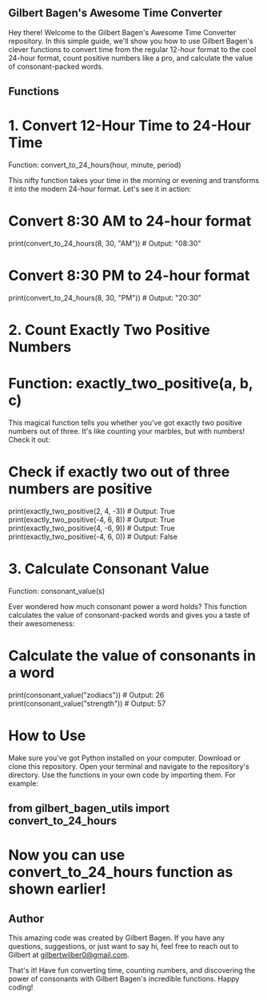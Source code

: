 ## Gilbert Bagen's Awesome Time Converter
Hey there! Welcome to the Gilbert Bagen's Awesome Time Converter repository. In this simple guide, we'll show you how to use Gilbert Bagen's clever functions to convert time from the regular 12-hour format to the cool 24-hour format, count positive numbers like a pro, and calculate the value of consonant-packed words.

## Functions
# 1. Convert 12-Hour Time to 24-Hour Time
Function: convert_to_24_hours(hour, minute, period)

This nifty function takes your time in the morning or evening and transforms it into the modern 24-hour format. Let's see it in action:
# Convert 8:30 AM to 24-hour format
print(convert_to_24_hours(8, 30, "AM"))  # Output: "08:30"

# Convert 8:30 PM to 24-hour format
print(convert_to_24_hours(8, 30, "PM"))  # Output: "20:30"
# 2. Count Exactly Two Positive Numbers
# Function: exactly_two_positive(a, b, c)

This magical function tells you whether you've got exactly two positive numbers out of three. It's like counting your marbles, but with numbers! Check it out:

# Check if exactly two out of three numbers are positive
print(exactly_two_positive(2, 4, -3))  # Output: True
print(exactly_two_positive(-4, 6, 8))  # Output: True
print(exactly_two_positive(4, -6, 9))  # Output: True
print(exactly_two_positive(-4, 6, 0))  # Output: False
# 3. Calculate Consonant Value
Function: consonant_value(s)

Ever wondered how much consonant power a word holds? This function calculates the value of consonant-packed words and gives you a taste of their awesomeness:
# Calculate the value of consonants in a word
print(consonant_value("zodiacs"))  # Output: 26
print(consonant_value("strength"))  # Output: 57
# How to Use
Make sure you've got Python installed on your computer.
Download or clone this repository.
Open your terminal and navigate to the repository's directory.
Use the functions in your own code by importing them. For example:

## from gilbert_bagen_utils import convert_to_24_hours

# Now you can use convert_to_24_hours function as shown earlier!
## Author
This amazing code was created by Gilbert Bagen. If you have any questions, suggestions, or just want to say hi, feel free to reach out to Gilbert at gilbertwilber0@gmail.com.

That's it! Have fun converting time, counting numbers, and discovering the power of consonants with Gilbert Bagen's incredible functions. Happy coding!